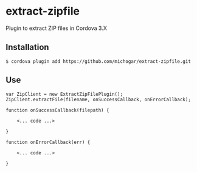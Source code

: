 extract-zipfile
===============

Plugin to extract ZIP files in Cordova 3.X

Installation
------------

	$ cordova plugin add https://github.com/michogar/extract-zipfile.git

Use
---

	var ZipClient = new ExtractZipFilePlugin();
	ZipClient.extractFile(filename, onSuccessCallback, onErrorCallback);

	function onSuccessCallback(filepath) {
	
		<... code ...>

	}

	function onErrorCallback(err) {
	
		<... code ...>

	}

